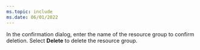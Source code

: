 ```yaml
---
ms.topic: include
ms.date: 06/01/2022
---
```


In the confirmation dialog, enter the name of the resource group to confirm deletion.  Select **Delete** to delete the resource group.
